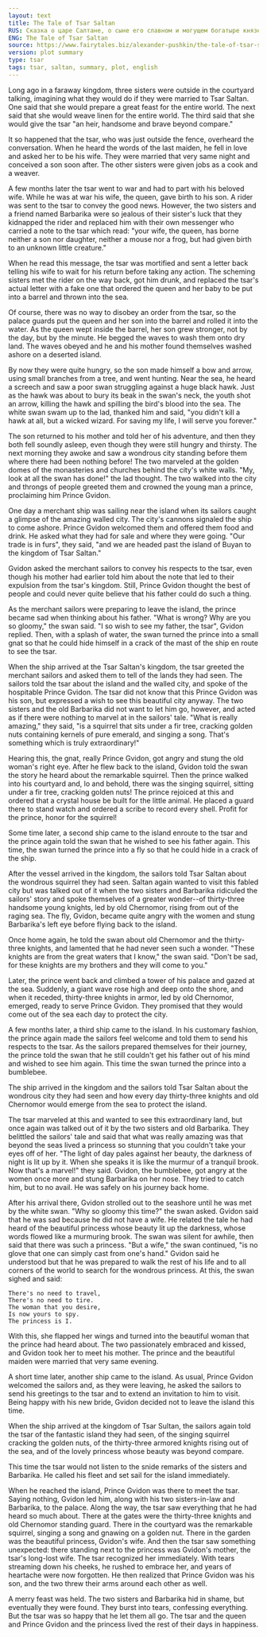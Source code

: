 ```yaml
---
layout: text
title: The Tale of Tsar Saltan 
RUS: Сказка о царе Салтане, о сыне его славном и могущем богатыре князе Гвидоне Салтановиче и о прекрасной царевне лебеди
ENG: The Tale of Tsar Saltan
source: https://www.fairytales.biz/alexander-pushkin/the-tale-of-tsar-saltan.html
version: plot summary
type: tsar
tags: tsar, saltan, summary, plot, english
---
```


Long ago in a faraway kingdom, three sisters were outside in the courtyard talking, imagining what they would do if they were married to Tsar Saltan. One said that she would prepare a great feast for the entire world. The next said that she would weave linen for the entire world. The third said that she would give the tsar "an heir, handsome and brave beyond compare."

It so happened that the tsar, who was just outside the fence, overheard the conversation. When he heard the words of the last maiden, he fell in love and asked her to be his wife. They were married that very same night and conceived a son soon after. The other sisters were given jobs as a cook and a weaver.

A few months later the tsar went to war and had to part with his beloved wife. While he was at war his wife, the queen, gave birth to his son. A rider was sent to the tsar to convey the good news. However, the two sisters and a friend named Barbarika were so jealous of their sister's luck that they kidnapped the rider and replaced him with their own messenger who carried a note to the tsar which read: "your wife, the queen, has borne neither a son nor daughter, neither a mouse nor a frog, but had given birth to an unknown little creature."

When he read this message, the tsar was mortified and sent a letter back telling his wife to wait for his return before taking any action. The scheming sisters met the rider on the way back, got him drunk, and replaced the tsar's actual letter with a fake one that ordered the queen and her baby to be put into a barrel and thrown into the sea.

Of course, there was no way to disobey an order from the tsar, so the palace guards put the queen and her son into the barrel and rolled it into the water. As the queen wept inside the barrel, her son grew stronger, not by the day, but by the minute. He begged the waves to wash them onto dry land. The waves obeyed and he and his mother found themselves washed ashore on a deserted island.

By now they were quite hungry, so the son made himself a bow and arrow, using small branches from a tree, and went hunting. Near the sea, he heard a screech and saw a poor swan struggling against a huge black hawk. Just as the hawk was about to bury its beak in the swan's neck, the youth shot an arrow, killing the hawk and spilling the bird's blood into the sea. The white swan swam up to the lad, thanked him and said, "you didn't kill a hawk at all, but a wicked wizard. For saving my life, I will serve you forever."

The son returned to his mother and told her of his adventure, and then they both fell soundly asleep, even though they were still hungry and thirsty. The next morning they awoke and saw a wondrous city standing before them where there had been nothing before! The two marveled at the golden domes of the monasteries and churches behind the city's white walls. "My, look at all the swan has done!" the lad thought. The two walked into the city and throngs of people greeted them and crowned the young man a prince, proclaiming him Prince Gvidon.

One day a merchant ship was sailing near the island when its sailors caught a glimpse of the amazing walled city. The city's cannons signaled the ship to come ashore. Prince Gvidon welcomed them and offered them food and drink. He asked what they had for sale and where they were going. "Our trade is in furs", they said, "and we are headed past the island of Buyan to the kingdom of Tsar Saltan."

Gvidon asked the merchant sailors to convey his respects to the tsar, even though his mother had earlier told him about the note that led to their expulsion from the tsar's kingdom. Still, Prince Gvidon thought the best of people and could never quite believe that his father could do such a thing.

As the merchant sailors were preparing to leave the island, the prince became sad when thinking about his father. "What is wrong? Why are you so gloomy," the swan said. "I so wish to see my father, the tsar", Gvidon replied. Then, with a splash of water, the swan turned the prince into a small gnat so that he could hide himself in a crack of the mast of the ship en route to see the tsar.

When the ship arrived at the Tsar Saltan's kingdom, the tsar greeted the merchant sailors and asked them to tell of the lands they had seen. The sailors told the tsar about the island and the walled city, and spoke of the hospitable Prince Gvidon. The tsar did not know that this Prince Gvidon was his son, but expressed a wish to see this beautiful city anyway. The two sisters and the old Barbarika did not want to let him go, however, and acted as if there were nothing to marvel at in the sailors' tale. "What is really amazing," they said, "is a squirrel that sits under a fir tree, cracking golden nuts containing kernels of pure emerald, and singing a song. That's something which is truly extraordinary!"

Hearing this, the gnat, really Prince Gvidon, got angry and stung the old woman's right eye. After he flew back to the island, Gvidon told the swan the story he heard about the remarkable squirrel. Then the prince walked into his courtyard and, lo and behold, there was the singing squirrel, sitting under a fir tree, cracking golden nuts! The prince rejoiced at this and ordered that a crystal house be built for the little animal. He placed a guard there to stand watch and ordered a scribe to record every shell. Profit for the prince, honor for the squirrel!

Some time later, a second ship came to the island enroute to the tsar and the prince again told the swan that he wished to see his father again. This time, the swan turned the prince into a fly so that he could hide in a crack of the ship.

After the vessel arrived in the kingdom, the sailors told Tsar Saltan about the wondrous squirrel they had seen. Saltan again wanted to visit this fabled city but was talked out of it when the two sisters and Barbarika ridiculed the sailors' story and spoke themselves of a greater wonder--of thirty-three handsome young knights, led by old Chernomor, rising from out of the raging sea. The fly, Gvidon, became quite angry with the women and stung Barbarika's left eye before flying back to the island.

Once home again, he told the swan about old Chernomor and the thirty-three knights, and lamented that he had never seen such a wonder. "These knights are from the great waters that I know," the swan said. "Don't be sad, for these knights are my brothers and they will come to you."

Later, the prince went back and climbed a tower of his palace and gazed at the sea. Suddenly, a giant wave rose high and deep onto the shore, and when it receded, thirty-three knights in armor, led by old Chernomor, emerged, ready to serve Prince Gvidon. They promised that they would come out of the sea each day to protect the city.

A few months later, a third ship came to the island. In his customary fashion, the prince again made the sailors feel welcome and told them to send his respects to the tsar. As the sailors prepared themselves for their journey, the prince told the swan that he still couldn't get his father out of his mind and wished to see him again. This time the swan turned the prince into a bumblebee.

The ship arrived in the kingdom and the sailors told Tsar Saltan about the wondrous city they had seen and how every day thirty-three knights and old Chernomor would emerge from the sea to protect the island.

The tsar marveled at this and wanted to see this extraordinary land, but once again was talked out of it by the two sisters and old Barbarika. They belittled the sailors' tale and said that what was really amazing was that beyond the seas lived a princess so stunning that you couldn't take your eyes off of her. "The light of day pales against her beauty, the darkness of night is lit up by it. When she speaks it is like the murmur of a tranquil brook. Now that's a marvel!" they said. Gvidon, the bumblebee, got angry at the women once more and stung Barbarika on her nose. They tried to catch him, but to no avail. He was safely on his journey back home.

After his arrival there, Gvidon strolled out to the seashore until he was met by the white swan. "Why so gloomy this time?" the swan asked. Gvidon said that he was sad because he did not have a wife. He related the tale he had heard of the beautiful princess whose beauty lit up the darkness, whose words flowed like a murmuring brook. The swan was silent for awhile, then said that there was such a princess. "But a wife," the swan continued, "is no glove that one can simply cast from one's hand." Gvidon said he understood but that he was prepared to walk the rest of his life and to all corners of the world to search for the wondrous princess. At this, the swan sighed and said:

	There's no need to travel,
	There's no need to tire.
	The woman that you desire,
	Is now yours to spy.
	The princess is I.
    
With this, she flapped her wings and turned into the beautiful woman that the prince had heard about. The two passionately embraced and kissed, and Gvidon took her to meet his mother. The prince and the beautiful maiden were married that very same evening.

A short time later, another ship came to the island. As usual, Prince Gvidon welcomed the sailors and, as they were leaving, he asked the sailors to send his greetings to the tsar and to extend an invitation to him to visit. Being happy with his new bride, Gvidon decided not to leave the island this time.

When the ship arrived at the kingdom of Tsar Sultan, the sailors again told the tsar of the fantastic island they had seen, of the singing squirrel cracking the golden nuts, of the thirty-three armored knights rising out of the sea, and of the lovely princess whose beauty was beyond compare.

This time the tsar would not listen to the snide remarks of the sisters and Barbarika. He called his fleet and set sail for the island immediately.

When he reached the island, Prince Gvidon was there to meet the tsar. Saying nothing, Gvidon led him, along with his two sisters-in-law and Barbarika, to the palace. Along the way, the tsar saw everything that he had heard so much about. There at the gates were the thirty-three knights and old Chernomor standing guard. There in the courtyard was the remarkable squirrel, singing a song and gnawing on a golden nut. There in the garden was the beautiful princess, Gvidon's wife. And then the tsar saw something unexpected: there standing next to the princess was Gvidon's mother, the tsar's long-lost wife. The tsar recognized her immediately. With tears streaming down his cheeks, he rushed to embrace her, and years of heartache were now forgotten. He then realized that Prince Gvidon was his son, and the two threw their arms around each other as well.

A merry feast was held. The two sisters and Barbarika hid in shame, but eventually they were found. They burst into tears, confessing everything. But the tsar was so happy that he let them all go. The tsar and the queen and Prince Gvidon and the princess lived the rest of their days in happiness.